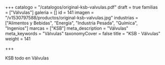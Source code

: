 +++
catalogo = "/catalogos/original-ksb-valvulas.pdf"
draft = true
familias = ["Válvulas"]
galeria = []
id = 141
imagen = "/v1530797588/productos/original-ksb-valvulas.jpg"
industrias = ["Alimentos y Bebidas", "Energía", "Industria Pesada", "Química", "Ingenios"]
marcas = ["KSB"]
meta_description = "Válvulas"
meta_keywords = "Válvulas"
taxonomyCover = false
title = "KSB - Válvulas"
weight = 141

+++
<p>KSB todo en Válvulas</p>